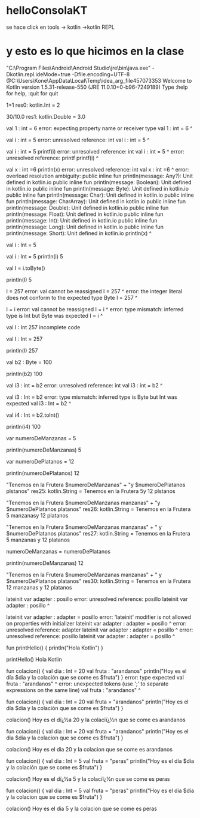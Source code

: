 # helloConsolaKT
se hace click en tools -> kotlin ->kotlin REPL

# y esto es lo que hicimos en la clase

"C:\Program Files\Android\Android Studio\jre\bin\java.exe" -Dkotlin.repl.ideMode=true -Dfile.encoding=UTF-8 @C:\Users\Kone\AppData\Local\Temp\idea_arg_file457073353
Welcome to Kotlin version 1.5.31-release-550 (JRE 11.0.10+0-b96-7249189)
Type :help for help, :quit for quit

1+1
res0: kotlin.Int = 2

30/10.0
res1: kotlin.Double = 3.0

val 1 : int = 6
error: expecting property name or receiver type
val 1 : int = 6
    ^

val i : int = 5
error: unresolved reference: int
val i : int = 5
        ^

val i : int = 5
 printf(i)
error: unresolved reference: int
val i : int = 5
        ^
error: unresolved reference: printf
printf(i)
^

val x : int =6
 println(x)
error: unresolved reference: int
val x : int =6
        ^
error: overload resolution ambiguity: 
public inline fun println(message: Any?): Unit defined in kotlin.io
public inline fun println(message: Boolean): Unit defined in kotlin.io
public inline fun println(message: Byte): Unit defined in kotlin.io
public inline fun println(message: Char): Unit defined in kotlin.io
public inline fun println(message: CharArray): Unit defined in kotlin.io
public inline fun println(message: Double): Unit defined in kotlin.io
public inline fun println(message: Float): Unit defined in kotlin.io
public inline fun println(message: Int): Unit defined in kotlin.io
public inline fun println(message: Long): Unit defined in kotlin.io
public inline fun println(message: Short): Unit defined in kotlin.io
println(x)
^

val i : Int = 5

val i : Int = 5
 println(i)
5

val I = i.toByte()

println(I)
5

I = 257
error: val cannot be reassigned
I = 257
^
error: the integer literal does not conform to the expected type Byte
I = 257
    ^

I = i
error: val cannot be reassigned
I = i
^
error: type mismatch: inferred type is Int but Byte was expected
I = i
    ^

val I : Int 257
incomplete code

val I : Int = 257

println(I)
257

val b2 : Byte = 100

println(b2)
100

val i3 : int = b2
error: unresolved reference: int
val i3 : int = b2
         ^

val i3 : Int = b2
error: type mismatch: inferred type is Byte but Int was expected
val i3 : Int = b2
               ^

val i4 : Int = b2.toInt()

println(i4)
100

var numeroDeManzanas = 5

println(numeroDeManzanas)
5

var numeroDePlatanos = 12

println(numeroDePlatanos)
12

"Tenemos en la Frutera $numeroDeManzanas" + "y $numeroDePlatanos plstanos"
res25: kotlin.String = Tenemos en la Frutera 5y 12 plstanos

"Tenemos en la Frutera $numeroDeManzanas manzanas" + "y $numeroDePlatanos platanos"
res26: kotlin.String = Tenemos en la Frutera 5 manzanasy 12 platanos

"Tenemos en la Frutera $numeroDeManzanas manzanas" + " y $numeroDePlatanos platanos"
res27: kotlin.String = Tenemos en la Frutera 5 manzanas y 12 platanos

numeroDeManzanas = numeroDePlatanos

println(numeroDeManzanas)
12

"Tenemos en la Frutera $numeroDeManzanas manzanas" + " y $numeroDePlatanos platanos"
res30: kotlin.String = Tenemos en la Frutera 12 manzanas y 12 platanos

lateinit var adapter : posillo
error: unresolved reference: posillo
lateinit var adapter : posillo
                       ^

lateinit var adapter : adapter = posillo
error: 'lateinit' modifier is not allowed on properties with initializer
lateinit var adapter : adapter = posillo
^
error: unresolved reference: adapter
lateinit var adapter : adapter = posillo
                       ^
error: unresolved reference: posillo
lateinit var adapter : adapter = posillo
                                 ^

fun printHello() {
     println("Hola Kotlin")
 }

printHello()
Hola Kotlin

fun colacion() {
     val dia : Int = 20
     val fruta : "arandanos"
     println("Hoy es el día $dia y la colación que se come es $fruta")
 }
error: type expected
    val fruta : "arandanos"
                ^
error: unexpected tokens (use ';' to separate expressions on the same line)
    val fruta : "arandanos"
                 ^

fun colacion() {
     val dia : Int = 20
     val fruta = "arandanos"
     println("Hoy es el día $dia y la colación que se come es $fruta")
 }

colacion()
Hoy es el dï¿½a 20 y la colaciï¿½n que se come es arandanos

fun colacion() {
     val dia : Int = 20
     val fruta = "arandanos"
     println("Hoy es el dia $dia y la colacion que se come es $fruta")
 }

colacion()
Hoy es el dia 20 y la colacion que se come es arandanos

fun colacion() {
     val dia : Int = 5
     val fruta = "peras"
     println("Hoy es el día $dia y la colación que se come es $fruta")
 }

colacion()
Hoy es el dï¿½a 5 y la colaciï¿½n que se come es peras

fun colacion() {
     val dia : Int = 5
     val fruta = "peras"
     println("Hoy es el dia $dia y la colacion que se come es $fruta")
 }

colacion()
Hoy es el dia 5 y la colacion que se come es peras
